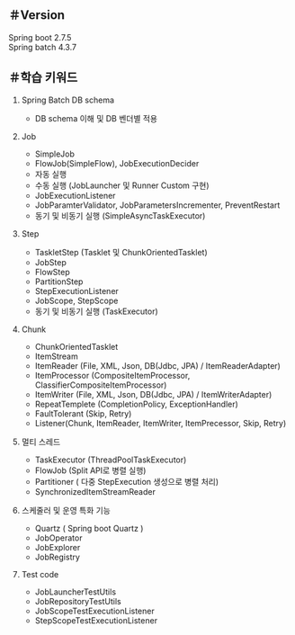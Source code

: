 ## ＃Version<br>
Spring boot 2.7.5<br>
Spring batch 4.3.7


## ＃학습 키워드

1) Spring Batch DB schema 
   - DB schema 이해 및 DB 벤더별 적용

    
2) Job
   - SimpleJob
   - FlowJob(SimpleFlow), JobExecutionDecider
   - 자동 실행
   - 수동 실행 (JobLauncher 및 Runner Custom 구현)
   - JobExecutionListener
   - JobParamterValidator, JobParametersIncrementer, PreventRestart
   - 동기 및 비동기 실행 (SimpleAsyncTaskExecutor)


3) Step
   - TaskletStep (Tasklet 및 ChunkOrientedTasklet)
   - JobStep
   - FlowStep
   - PartitionStep
   - StepExecutionListener
   - JobScope, StepScope
   - 동기 및 비동기 실행 (TaskExecutor)



4) Chunk
   - ChunkOrientedTasklet
   - ItemStream
   - ItemReader (File, XML, Json, DB(Jdbc, JPA) / ItemReaderAdapter)
   - ItemProcessor (CompositeItemProcessor,  ClassifierCompositeItemProcessor)
   - ItemWriter (File, XML, Json, DB(Jdbc, JPA) / ItemWriterAdapter)
   - RepeatTemplete (CompletionPolicy, ExceptionHandler)
   - FaultTolerant (Skip, Retry)
   - Listener(Chunk, ItemReader, ItemWriter, ItemPrecessor, Skip, Retry)


5) 멀티 스레드
   - TaskExecutor (ThreadPoolTaskExecutor)
   - FlowJob (Split API로 병렬 실행)
   - Partitioner ( 다중 StepExecution 생성으로 병렬 처리)
   - SynchronizedItemStreamReader


6) 스케줄러 및 운영 특화 기능
   - Quartz ( Spring boot Quartz )
   - JobOperator
   - JobExplorer
   - JobRegistry


7) Test code

   - JobLauncherTestUtils
   - JobRepositoryTestUtils
   - JobScopeTestExecutionListener
   - StepScopeTestExecutionListener